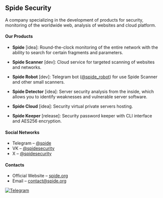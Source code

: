 ## Spide Security

A company specializing in the development of products for security, monitoring of the worldwide web, analysis of websites and cloud platform.

#### Our Products

- **Spide** [idea]: Round-the-clock monitoring of the entire network with the ability to search for certain fragments and parameters.

- **Spide Scanner** [dev]: Cloud service for targeted scanning of websites and networks.
  
- **Spide Robot** [dev]: Telegram bot ([@spide_robot](https://t.me/spide_robot)) for use Spide Scanner and other small scanners.

- **Spide Detector** [idea]: Server security analysis from the inside, which allows you to identify weaknesses and vulnerable server software.

- **Spide Cloud** [idea]: Security virtual private servers hosting.

- **Spide Keeper** [release]: Security password keeper with CLI interface and AES256 encryption.

#### Social Networks

- Telegram – [@spide](https://t.me/spide)
- VK – [@spidesecurity](https://vk.com/spidesecurity)
- X – [@spidesecurity](https://twitter.com/spidesecurity)

#### Contacts

- Official Website – [spide.org](https://spide.org)
- Email – [contact@spide.org](mailto:contact@spide.org)


[![Telegram](https://img.shields.io/badge/Telegram-2CA5E0?style=for-the-badge&logo=telegram&logoColor=white)](https://t.me/spide)
